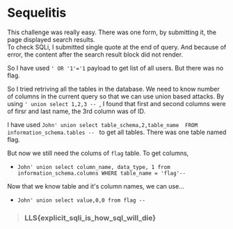 # Sequelitis


This challenge was really easy. There was one form, by submitting it, the page displayed search results.  
To check SQLi, I submitted single quote at the end of query.
And because of error, the content after the search result block did not render. 

So I have used `' OR '1'='1` payload to get list of all users. But there was no flag.

So I tried retriving all the tables in the database. We need to know number of columns in the current query so that we can use union based attacks. By using `' union select 1,2,3 -- `, I found that first and second columns were of firsr and last name, the 3rd column was of ID.

I have used `John' union select table_schema,2,table_name  FROM information_schema.tables -- ` to get all tables. There was one table named flag.

But now we still need the colums of `flag` table. To get columns,
* `John' union select column_name, data_type, 1 from information_schema.columns WHERE table_name = 'flag'-- `


Now that we know table and it's column names, we can use...
* `John' union select value,0,0 from flag -- `

> ### LLS{explicit_sqli_is_how_sql_will_die}

